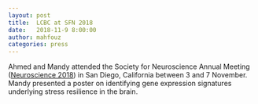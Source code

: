 ```yaml
---
layout: post
title:  LCBC at SFN 2018
date:   2018-11-9 8:00:00
author: mahfouz
categories: press
---
```

Ahmed and Mandy attended the Society for Neuroscience Annual Meeting ([Neuroscience 2018](https://www.sfn.org/Meetings/Neuroscience-2018)) in San Diego, California between 3 and 7 November. Mandy presented a poster on identifying gene expression signatures underlying stress resilience in the brain.
